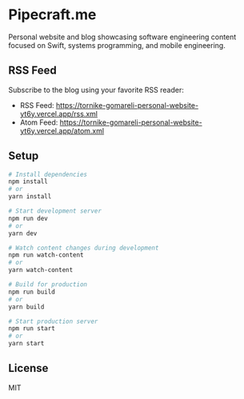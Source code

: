 # Pipecraft.me

Personal website and blog showcasing software engineering content focused on Swift, systems programming, and mobile engineering.

## RSS Feed

Subscribe to the blog using your favorite RSS reader:
- RSS Feed: https://tornike-gomareli-personal-website-yt6y.vercel.app/rss.xml
- Atom Feed: https://tornike-gomareli-personal-website-yt6y.vercel.app/atom.xml

## Setup
```bash
# Install dependencies
npm install
# or
yarn install

# Start development server
npm run dev
# or
yarn dev

# Watch content changes during development
npm run watch-content
# or
yarn watch-content

# Build for production
npm run build
# or
yarn build

# Start production server
npm run start
# or
yarn start
```

## License
MIT
